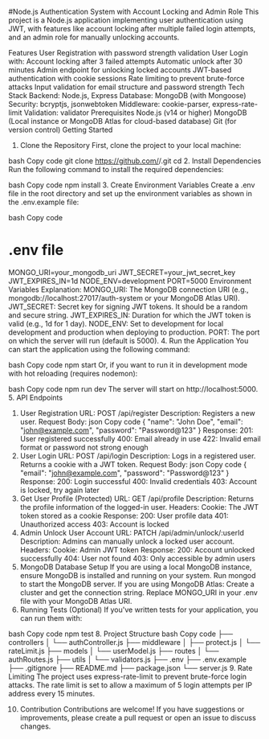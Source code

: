 #Node.js Authentication System with Account Locking and Admin Role
This project is a Node.js application implementing user authentication using JWT, with features like account locking after multiple failed login attempts, and an admin role for manually unlocking accounts.

Features
User Registration with password strength validation
User Login with:
Account locking after 3 failed attempts
Automatic unlock after 30 minutes
Admin endpoint for unlocking locked accounts
JWT-based authentication with cookie sessions
Rate limiting to prevent brute-force attacks
Input validation for email structure and password strength
Tech Stack
Backend: Node.js, Express
Database: MongoDB (with Mongoose)
Security: bcryptjs, jsonwebtoken
Middleware: cookie-parser, express-rate-limit
Validation: validator
Prerequisites
Node.js (v14 or higher)
MongoDB (Local instance or MongoDB Atlas for cloud-based database)
Git (for version control)
Getting Started
1. Clone the Repository
First, clone the project to your local machine:

bash
Copy code
git clone https://github.com/<your-username>/<repository-name>.git
cd <repository-name>
2. Install Dependencies
Run the following command to install the required dependencies:

bash
Copy code
npm install
3. Create Environment Variables
Create a .env file in the root directory and set up the environment variables as shown in the .env.example file:

bash
Copy code
# .env file
MONGO_URI=your_mongodb_uri
JWT_SECRET=your_jwt_secret_key
JWT_EXPIRES_IN=1d
NODE_ENV=development
PORT=5000
Environment Variables Explanation:
MONGO_URI: The MongoDB connection URI (e.g., mongodb://localhost:27017/auth-system or your MongoDB Atlas URI).
JWT_SECRET: Secret key for signing JWT tokens. It should be a random and secure string.
JWT_EXPIRES_IN: Duration for which the JWT token is valid (e.g., 1d for 1 day).
NODE_ENV: Set to development for local development and production when deploying to production.
PORT: The port on which the server will run (default is 5000).
4. Run the Application
You can start the application using the following command:

bash
Copy code
npm start
Or, if you want to run it in development mode with hot reloading (requires nodemon):

bash
Copy code
npm run dev
The server will start on http://localhost:5000.
5. API Endpoints
1. User Registration
URL: POST /api/register
Description: Registers a new user.
Request Body:
json
Copy code
{
  "name": "John Doe",
  "email": "john@example.com",
  "password": "Password@123"
}
Response:
201: User registered successfully
400: Email already in use
422: Invalid email format or password not strong enough
2. User Login
URL: POST /api/login
Description: Logs in a registered user. Returns a cookie with a JWT token.
Request Body:
json
Copy code
{
  "email": "john@example.com",
  "password": "Password@123"
}
Response:
200: Login successful
400: Invalid credentials
403: Account is locked, try again later
3. Get User Profile (Protected)
URL: GET /api/profile
Description: Returns the profile information of the logged-in user.
Headers:
Cookie: The JWT token stored as a cookie
Response:
200: User profile data
401: Unauthorized access
403: Account is locked
4. Admin Unlock User Account
URL: PATCH /api/admin/unlock/:userId
Description: Admins can manually unlock a locked user account.
Headers:
Cookie: Admin JWT token
Response:
200: Account unlocked successfully
404: User not found
403: Only accessible by admin users
6. MongoDB Database Setup
If you are using a local MongoDB instance, ensure MongoDB is installed and running on your system.
Run mongod to start the MongoDB server.
If you are using MongoDB Atlas:
Create a cluster and get the connection string.
Replace MONGO_URI in your .env file with your MongoDB Atlas URI.
7. Running Tests (Optional)
If you've written tests for your application, you can run them with:

bash
Copy code
npm test
8. Project Structure
bash
Copy code
├── controllers
│   └── authController.js
├── middleware
│   ├── protect.js
│   └── rateLimit.js
├── models
│   └── userModel.js
├── routes
│   └── authRoutes.js
├── utils
│   └── validators.js
├── .env
├── .env.example
├── .gitignore
├── README.md
├── package.json
└── server.js
9. Rate Limiting
The project uses express-rate-limit to prevent brute-force login attacks. The rate limit is set to allow a maximum of 5 login attempts per IP address every 15 minutes.

10. Contribution
Contributions are welcome! If you have suggestions or improvements, please create a pull request or open an issue to discuss changes.
